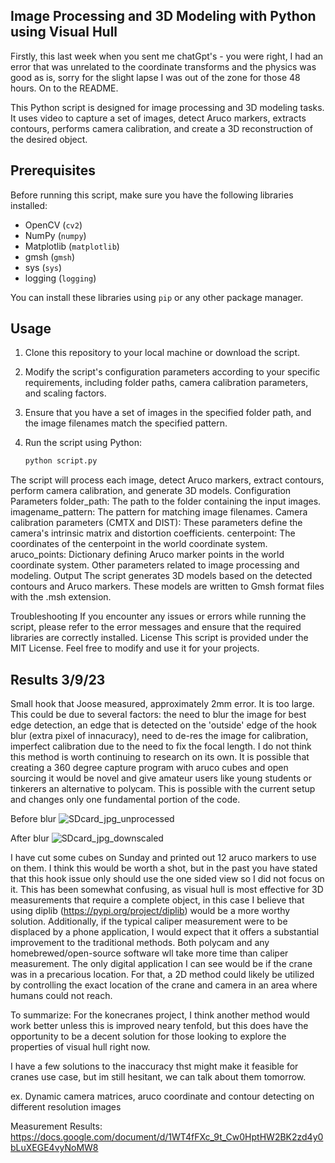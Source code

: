 ## Image Processing and 3D Modeling with Python using Visual Hull

Firstly, this last week when you sent me chatGpt's - you were right, I had an error that was unrelated to the coordinate transforms and the physics was good as is, sorry for the slight lapse I was out of the zone for those 48 hours.
On to the README.

This Python script is designed for image processing and 3D modeling tasks. It uses video to capture a set of images, detect Aruco markers, extracts contours, performs camera calibration, and create a 3D reconstruction of the desired object.

## Prerequisites

Before running this script, make sure you have the following libraries installed:

- OpenCV (`cv2`)
- NumPy (`numpy`)
- Matplotlib (`matplotlib`)
- gmsh (`gmsh`)
- sys (`sys`)
- logging (`logging`)

You can install these libraries using `pip` or any other package manager.

## Usage

1. Clone this repository to your local machine or download the script.
2. Modify the script's configuration parameters according to your specific requirements, including folder paths, camera calibration parameters, and scaling factors.
3. Ensure that you have a set of images in the specified folder path, and the image filenames match the specified pattern.
4. Run the script using Python:

   ```bash
   python script.py
The script will process each image, detect Aruco markers, extract contours, perform camera calibration, and generate 3D models.
Configuration Parameters
folder_path: The path to the folder containing the input images.
imagename_pattern: The pattern for matching image filenames.
Camera calibration parameters (CMTX and DIST): These parameters define the camera's intrinsic matrix and distortion coefficients.
centerpoint: The coordinates of the centerpoint in the world coordinate system.
aruco_points: Dictionary defining Aruco marker points in the world coordinate system.
Other parameters related to image processing and modeling.
Output
The script generates 3D models based on the detected contours and Aruco markers. These models are written to Gmsh format files with the .msh extension.

Troubleshooting
If you encounter any issues or errors while running the script, please refer to the error messages and ensure that the required libraries are correctly installed.
License
This script is provided under the MIT License. Feel free to modify and use it for your projects.

## Results 3/9/23

Small hook that Joose measured, approximately 2mm error.  It is too large.  This could be due to several factors: the need to blur the image for best edge detection, an edge that is detected on the 'outside' edge of the hook blur (extra pixel of innacuracy), need to de-res the image for calibration, imperfect calibration due to the need to fix the focal length.  I do not think this method is worth continuing to research on its own.  It is possible that creating a 360 degree capture program with aruco cubes and open sourcing it would be novel and give amateur users like young students or tinkerers an alternative to polycam.  This is possible with the current setup and changes only one fundamental portion of the code.

Before blur
![SDcard_jpg_unprocessed](https://github.com/nichfi/NOZ_hook/assets/129064580/86f59cad-234e-4037-a99c-05999ba96375)

After blur
![SDcard_jpg_downscaled](https://github.com/nichfi/NOZ_hook/assets/129064580/ece8c396-bf98-4d7f-9a2d-bcc2fcc51d15)


I have cut some cubes on Sunday and printed out 12 aruco markers to use on them.  I think this would be worth a shot, but in the past you have stated that this hook issue only should use the one sided view so I did not focus on it.  This has been somewhat confusing, as visual hull is most effective for 3D measurements that require a complete object, in this case I believe that using diplib (https://pypi.org/project/diplib) would be a more worthy solution.  Additionally, if the typical caliper measurement were to be displaced by a phone application, I would expect that it offers a substantial improvement to the traditional methods.  Both polycam and any homebrewed/open-source software wll take more time than caliper measurement.  The only digital application I can see would be if the crane was in a precarious location.  For that, a 2D method could likely be utilized by controlling the exact location of the crane and camera in an area where humans could not reach.

To summarize:  For the konecranes project, I think another method would work better unless this is improved neary tenfold, but this does have the opportunity to be a decent solution for those looking to explore the properties of visual hull right now.

I have a few solutions to the inaccuracy thst might make it feasible for cranes use case, but im still hesitant, we can talk about them tomorrow.

ex. Dynamic camera matrices, aruco coordinate and contour detecting on different resolution images

Measurement Results: 
https://docs.google.com/document/d/1WT4fFXc_9t_Cw0HptHW2BK2zd4y0bLuXEGE4vyNoMW8 


